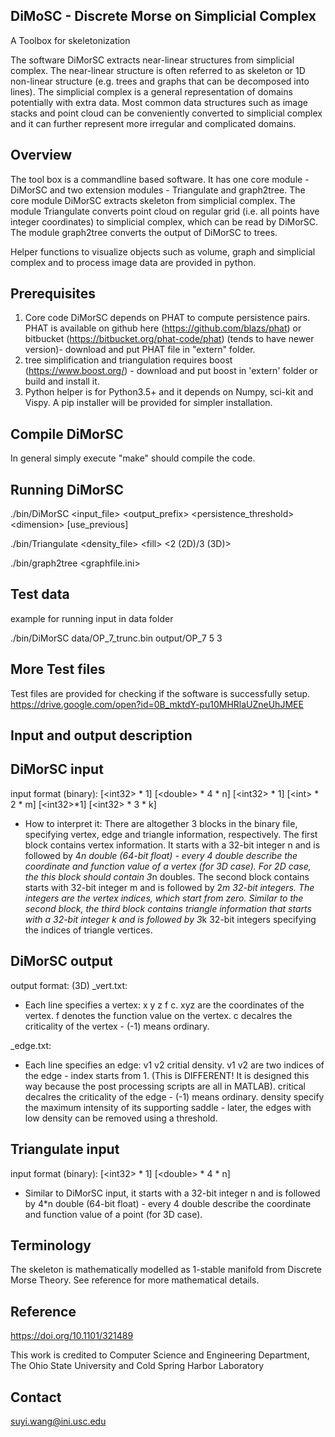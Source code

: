 ## DiMoSC - Discrete Morse on Simplicial Complex
A Toolbox for skeletonization

The software DiMorSC extracts near-linear structures from simplicial complex. The near-linear structure is often referred to as skeleton or 1D non-linear structure (e.g. trees and graphs that can be decomposed into lines). The simplicial complex is a general representation of domains potentially with extra data. Most common data structures such as image stacks and point cloud can be conveniently converted to simplicial complex and it can further represent more irregular and complicated domains.


## Overview
The tool box is a commandline based software. It has one core module - DiMorSC and two extension modules - Triangulate and graph2tree. The core module DiMorSC extracts skeleton from simplicial complex. The module Triangulate converts point cloud on regular grid (i.e. all points have integer coordinates) to simplicial complex, which can be read by DiMorSC. The module graph2tree converts the output of DiMorSC to trees.

Helper functions to visualize objects such as volume, graph and simplicial complex and to process image data are provided in python.


## Prerequisites
1. Core code DiMorSC depends on PHAT to compute persistence pairs. PHAT is available on github here (https://github.com/blazs/phat)  or bitbucket (https://bitbucket.org/phat-code/phat) (tends to have newer version)- download and put PHAT file in "extern" folder.
2. tree simplification and triangulation requires boost (https://www.boost.org/) - download and put boost in 'extern' folder or build and install it.
3. Python helper is for Python3.5+ and it depends on Numpy, sci-kit and Vispy. A pip installer will be provided for simpler installation.

## Compile DiMorSC
In general simply execute "make" should compile the code. 

## Running DiMorSC
./bin/DiMorSC \<input_file> \<output_prefix> \<persistence_threshold> \<dimension> [use_previous]

./bin/Triangulate \<density_file\> \<fill\> \<2 (2D)/3 (3D)\>

./bin/graph2tree \<graphfile.ini\>

## Test data
example for running input in data folder

./bin/DiMorSC data/OP_7_trunc.bin output/OP_7 5 3

## More Test files
Test files are provided for checking if the software is successfully setup. 
https://drive.google.com/open?id=0B_mktdY-pu10MHRlaUZneUhJMEE

## Input and output description
## DiMorSC input 

input format (binary):
[\<int32\> * 1] [\<double\> * 4 * n] [\<int32\> * 1] [\<int\> * 2 * m] [\<int32\>*1] [\<int32\> * 3 * k]

  * How to interpret it: There are altogether 3 blocks in the binary file, specifying vertex, edge and triangle information, respectively. The first block contains vertex information. It starts with a 32-bit integer n and is followed by 4*n double (64-bit float) - every 4 double describe the coordinate and function value of a vertex (for 3D case). For 2D case, the this block should contain 3*n doubles. The second block contains starts with 32-bit integer m and is followed by 2*m 32-bit integers. The integers are the vertex indices, which start from zero. Similar to the second block, the third block contains triangle information that starts with a 32-bit integer k and is followed by 3*k 32-bit integers specifying the indices of triangle vertices.
  
## DiMorSC output

output format: (3D)
_vert.txt:
* Each line specifies a vertex: x y z f c. xyz are the coordinates of the vertex. f denotes the function value on the vertex. c decalres the criticality of the vertex - (-1) means ordinary.

_edge.txt:
* Each line specifies an edge: v1 v2 critial density. v1 v2 are two indices of the edge - index starts from 1. (This is DIFFERENT! It is designed this way because the post processing scripts are all in MATLAB). critical decalres the criticality of the edge - (-1) means ordinary. density specify the maximum intensity of its supporting saddle - later, the edges with low density can be removed using a threshold.

## Triangulate input
input format (binary):
[\<int32\> * 1] [\<double\> * 4 * n]
* Similar to DiMorSC input, it starts with a 32-bit integer n and is followed by 4*n double (64-bit float) - every 4 double describe the coordinate and function value of a point (for 3D case).


## Terminology
The skeleton is mathematically modelled as 1-stable manifold from Discrete Morse Theory. See reference for more mathematical details. 

## Reference
https://doi.org/10.1101/321489

This work is credited to Computer Science and Engineering Department, The Ohio State University and 
 Cold Spring Harbor Laboratory


## Contact
suyi.wang@ini.usc.edu


